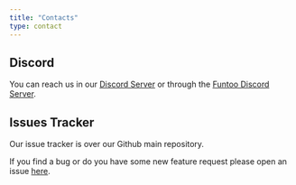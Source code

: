 ```yaml
---
title: "Contacts"
type: contact
---
```


## Discord

You can reach us in our [Discord Server](https://discord.gg/AMuVCRZEvG) or
through the [Funtoo Discord Server](https://discord.gg/BNUSpUU).

## Issues Tracker

Our issue tracker is over our Github main repository.

If you find a bug or do you have some new feature request please open an issue [here](https://github.com/macaroni-os/macaroni-funtoo/issues).

